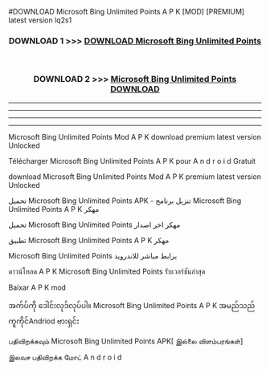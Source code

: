 #DOWNLOAD Microsoft Bing  Unlimited Points A P K [MOD] [PREMIUM] latest version lq2s1



<div align="center">

<h3>DOWNLOAD 1 >>> <a href="https://teeasianyam.web.app?sq=Microsoft Bing  Unlimited Points">DOWNLOAD Microsoft Bing  Unlimited Points </a></h3><br>

<h3>DOWNLOAD 2 >>> <a href="https://teeasianyam.web.app?sq=Microsoft Bing  Unlimited Points ">Microsoft Bing  Unlimited Points  DOWNLOAD </a></h3>

</div>


----------------------------------------------------------

----------------------------------------------------------

----------------------------------------------------------

----------------------------------------------------------


Microsoft Bing  Unlimited Points  Mod A P K download premium latest version Unlocked

Télécharger Microsoft Bing  Unlimited Points  A P K pour A n d r o i d Gratuit

download Microsoft Bing  Unlimited Points  Mod A P K premium latest version Unlocked

تحميل Microsoft Bing  Unlimited Points  APK - تنزيل برنامج Microsoft Bing  Unlimited Points  A P K مهكر

تحميل Microsoft Bing  Unlimited Points  مهكر اخر اصدار

تطبيق Microsoft Bing  Unlimited Points  A P K مهكر

Microsoft Bing  Unlimited Points  برابط مباشر للاندرويد

ดาวน์โหลด A P K Microsoft Bing  Unlimited Points  รับเวอร์ชันล่าสุด

Baixar A P K mod

အက်ပ်ကို ဒေါင်းလုဒ်လုပ်ပါ။ Microsoft Bing  Unlimited Points  A P K အမည်သည်ကူကိုင်Andriod ဗားရှင်း

பதிவிறக்கவும் Microsoft Bing  Unlimited Points  APK[ இல்லை விளம்பரங்கள்] 
 
இலவச பதிவிறக்க மோட் A n d r o i d



